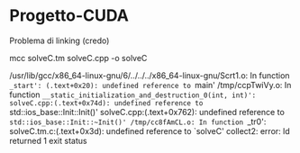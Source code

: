 # Progetto-CUDA

Problema di linking (credo)

mcc solveC.tm solveC.cpp -o solveC

/usr/lib/gcc/x86_64-linux-gnu/6/../../../x86_64-linux-gnu/Scrt1.o: In function `_start':
(.text+0x20): undefined reference to `main'
/tmp/ccpTwiVy.o: In function `__static_initialization_and_destruction_0(int, int)':
solveC.cpp:(.text+0x74d): undefined reference to `std::ios_base::Init::Init()'
solveC.cpp:(.text+0x762): undefined reference to `std::ios_base::Init::~Init()'
/tmp/cc8fAmCL.o: In function `_tr0':
solveC.tm.c:(.text+0x3d): undefined reference to `solveC'
collect2: error: ld returned 1 exit status
